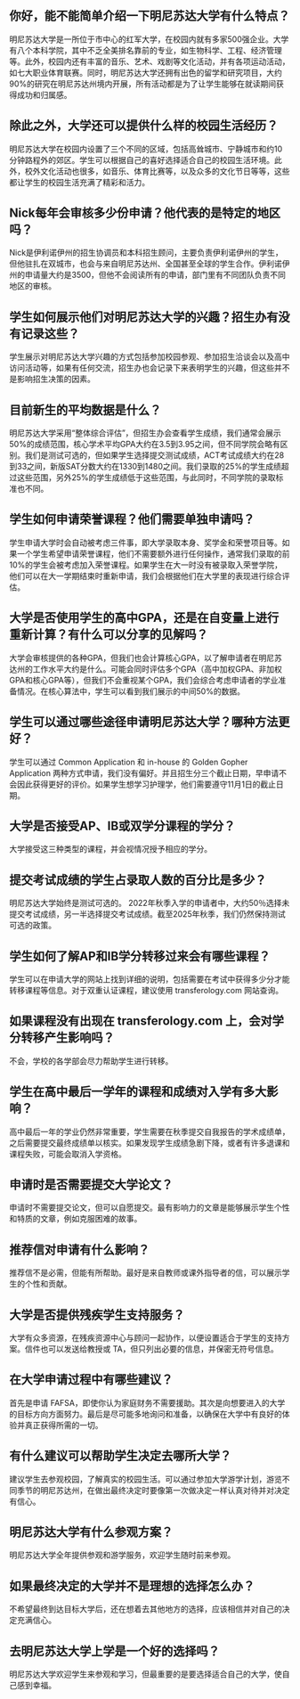 
## 你好，能不能简单介绍一下明尼苏达大学有什么特点？

明尼苏达大学是一所位于市中心的红军大学，在校园内就有多家500强企业。大学有八个本科学院，其中不乏全美排名靠前的专业，如生物科学、工程、经济管理等。此外，校园内还有丰富的音乐、艺术、戏剧等文化活动，并有各项运动活动，如七大职业体育联赛。同时，明尼苏达大学还拥有出色的留学和研究项目，大约90%的研究在明尼苏达州境内开展，所有活动都是为了让学生能够在就读期间获得成功和归属感。

## 除此之外，大学还可以提供什么样的校园生活经历？

明尼苏达大学在校园内设置了三个不同的区域，包括高耸城市、宁静城市和约10分钟路程外的郊区。学生可以根据自己的喜好选择适合自己的校园生活环境。此外，校外文化活动也很多，如音乐、体育比赛等，以及众多的文化节日等等，这些都让学生的校园生活充满了精彩和活力。


## Nick每年会审核多少份申请？他代表的是特定的地区吗？

Nick是伊利诺伊州的招生协调员和本科招生顾问，主要负责伊利诺伊州的学生，但他驻扎在双城市，也会与来自明尼苏达州、全国甚至全球的学生合作。伊利诺伊州的申请量大约是3500，但他不会阅读所有的申请，部门里有不同团队负责不同地区的审核。


## 学生如何展示他们对明尼苏达大学的兴趣？招生办有没有记录这些？

学生展示对明尼苏达大学兴趣的方式包括参加校园参观、参加招生洽谈会以及高中访问活动等，如果有任何交流，招生办也会记录下来表明学生的兴趣，但这些并不是影响招生决策的因素。


## 目前新生的平均数据是什么？

明尼苏达大学采用“整体综合评估”，但招生办会查看学生成绩，我们通常会展示50%的成绩范围，核心学术平均GPA大约在3.5到3.95之间，但不同学院会略有区别。我们是测试可选的，但如果学生选择提交测试成绩，ACT考试成绩大约在28到33之间，新版SAT分数大约在1330到1480之间。我们录取的25%的学生成绩超过这些范围，另外25%的学生成绩低于这些范围，与此同时，不同学院的录取标准也不同。


## 学生如何申请荣誉课程？他们需要单独申请吗？

学生申请大学时会自动被考虑三件事，即大学录取本身、奖学金和荣誉项目等。如果一个学生希望申请荣誉课程，他们不需要额外进行任何操作，通常我们录取的前10%的学生会被考虑加入荣誉课程。如果学生在大一时没有被录取入荣誉学院，他们可以在大一学期结束时重新申请，我们会根据他们在大学里的表现进行综合评估。


## 大学是否使用学生的高中GPA，还是在自变量上进行重新计算？有什么可以分享的见解吗？

大学会审核提供的各种GPA，但我们也会计算核心GPA，以了解申请者在明尼苏达州的工作水平大约是什么。可能会同时评估多个GPA（高中加权GPA、非加权GPA和核心GPA等），但我们不会重视某个GPA，我们会综合考虑申请者的学业准备情况。在核心算法中，学生可以看到我们展示的中间50%的数据。


## 学生可以通过哪些途径申请明尼苏达大学？哪种方法更好？

学生可以通过 Common Application 和 in-house 的 Golden Gopher Application 两种方式申请，我们没有偏好。并且招生分三个截止日期，早申请不会因此获得更好的评价。如果学生想学习护理学，他们需要遵守11月1日的截止日期。


## 大学是否接受AP、IB或双学分课程的学分？

大学接受这三种类型的课程，并会视情况授予相应的学分。 


## 提交考试成绩的学生占录取人数的百分比是多少？

明尼苏达大学始终是测试可选的。 2022年秋季入学的申请者中，大约50％选择未提交考试成绩，另一半选择提交考试成绩。截至2025年秋季，我们仍然保持测试可选的政策。


## 学生如何了解AP和IB学分转移过来会有哪些课程？ 
学生可以在申请大学的网站上找到详细的说明，包括需要在考试中获得多少分才能转移课程等信息。对于双重认证课程，建议使用 transferology.com 网站查询。
## 如果课程没有出现在 transferology.com 上，会对学分转移产生影响吗？
不会，学校的各学部会尽力帮助学生进行转移。
## 学生在高中最后一学年的课程和成绩对入学有多大影响？
高中最后一年的学业仍然非常重要，学生需要在秋季提交自我报告的学术成绩单，之后需要提交最终成绩单以核实。如果发现学生成绩急剧下降，或者有许多退课和课程失败，可能会取消入学资格。
## 申请时是否需要提交大学论文？ 
申请时不需要提交论文，但可以自愿提交。最有影响力的文章是能够展示学生个性和特质的文章，例如克服困难的故事。
## 推荐信对申请有什么影响？
推荐信不是必需，但能有所帮助。最好是来自教师或课外指导者的信，可以展示学生的个性和贡献。
## 大学是否提供残疾学生支持服务？
大学有众多资源，在残疾资源中心与顾问一起协作，以便设置适合于学生的支持方案。信件也可以发送给教授或 TA，但只列出必要的信息，并保密无符号信息。
## 在大学申请过程中有哪些建议？
首先是申请 FAFSA，即使你认为家庭财务不需要援助。其次是向想要进入的大学的目标方向方面努力。最后是尽可能多地询问和准备，以确保在大学中有良好的体验并真正获得所需的一切。


## 有什么建议可以帮助学生决定去哪所大学？

建议学生去参观校园，了解真实的校园生活。可以通过参加大学游学计划，游览不同季节的明尼苏达州，在做出最终决定时要像第一次做决定一样认真对待并对决定有信心。


## 明尼苏达大学有什么参观方案？

明尼苏达大学全年提供参观和游学服务，欢迎学生随时前来参观。


## 如果最终决定的大学并不是理想的选择怎么办？

不希望最终到达目标大学后，还在想着去其他地方的选择，应该相信并对自己的决定充满信心。


## 去明尼苏达大学上学是一个好的选择吗？

明尼苏达大学欢迎学生来参观和学习，但最重要的是要选择适合自己的大学，使自己感到幸福。

